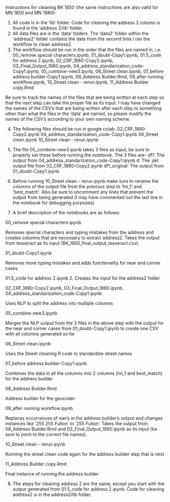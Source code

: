 Instructions for cleaning BK 1850 (the same instructions are also valid for MN 1850 and MN 1880)-

1) All code is in the ‘lib’ folder. Code for cleaning the address 2 column is found in the ‘address 2/lib’ folder.
2) All data files are in the ‘data’ folders. The ‘data2’ folder within the ‘address2’ folder contains the data from the second time I ran the workflow to clean address2.
3) The workflow should be run in the order that the files are named in, i.e. 	
00_remove special characters.ipynb, 
01_doubt-Copy1.ipynb, 
01.5_code for address 2.ipynb, 
02_CRF_1880-Copy2.ipynb, 
03_Final_Output_1880.ipynb, 
04_address_standarization_code-Copy1.ipynb, 
05_combine-new3.ipynb, 
06_Street clean.ipynb, 
07_before address builder-Copy1.ipynb, 
08_Address Builder.Rmd,
09_after running workflow.ipynb, 
10_Street clean - rerun.ipynb,
11_Address Builder copy.Rmd

Be sure to track the names of the files that are being written at each step so that the next step can take the proper file as its input. I may have changed the names of the CSV’s that are being written after each step to something other than what the files in the ‘data’ are named, so please modify the names of the CSV’s according to your own naming scheme.

4) The following files should be run in google colab:
02_CRF_1880-Copy2.ipynb
04_address_standarization_code-Copy1.ipynb
06_Street clean.ipynb
10_Street clean - rerun.ipynb

5) The file 05_combine-new3.ipynb takes 3 files as input, be sure to properly set these before running the notebook. The 3 files are-
df1: The output from 04_address_standarization_code-Copy1.ipynb
d: The .pkl output file from 02_CRF_1880-Copy2.ipynb
df1_original: The output from 01_doubt-Copy1.ipynb

6) Before running 10_Street clean - rerun.ipynb make sure to rename the columns of the output file from the previous step to ‘hn_1’ and ‘best_match’. Also be sure to uncomment any lines that prevent the output from being generated (I may have commented out the last line in the notebook for debugging purposes).

7) A brief description of the notebooks are as follows:

00_remove special characters.ipynb

Removes special characters and typing mistakes from the address and creates columns that are necessary to extract address2. Takes the output from tesseract as its input (BK_1850_final_output_tesseract.csv).

01_doubt-Copy1.ipynb

Removes more typing mistakes and adds functionality for near and corner cases

01.5_code for address 2.ipynb
2.
Creates the input for the address2 folder

02_CRF_1880-Copy2.ipynb, 03_Final_Output_1880.ipynb, 04_address_standarization_code-Copy1.ipynb

Uses NLP to split the address into multiple columns

05_combine-new3.ipynb

Merges the NLP output from the 3 files in the above step with the output for the near and corner cases from 01_doubt-Copy1.ipynb to create one CSV with all columns generated so far

06_Street clean.ipynb

Uses the Street cleaning R code to standardize street names

07_before address builder-Copy1.ipynb

Combines the data in all the columns into 2 columns (hn_1 and best_match) for the address builder

08_Address Builder.Rmd

Address builder for the geocoder

09_after running workflow.ipynb

Replaces occurrences of nan’s in the address builder’s output and changes instances like ‘255 255 Fulton’ to ‘255 Fulton’. Takes the output from 08_Address Builder.Rmd and 03_Final_Output_1880.ipynb as its input (be sure to point to the correct file names).

10_Street clean - rerun.ipynb

Running the street clean code again for the address builder step that is next

11_Address Builder copy.Rmd

Final instance of running the address builder

8) The steps for cleaning address 2 are the same, except you start with the output generated from 01.5_code for address 2.ipynb. Code for cleaning address2 is in the address2/lib folder.
